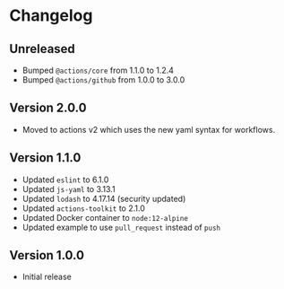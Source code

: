 # Changelog

## Unreleased

- Bumped `@actions/core` from 1.1.0 to 1.2.4
- Bumped `@actions/github` from 1.0.0 to 3.0.0

## Version 2.0.0

- Moved to actions v2 which uses the new yaml syntax for workflows.

## Version 1.1.0

- Updated `eslint` to 6.1.0
- Updated `js-yaml` to 3.13.1
- Updated `lodash` to 4.17.14 (security updated)
- Updated `actions-toolkit` to 2.1.0
- Updated Docker container to `node:12-alpine`
- Updated example to use `pull_request` instead of `push`

## Version 1.0.0

- Initial release

